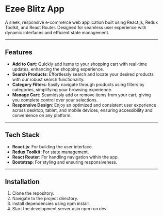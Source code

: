 <h1>Ezee Blitz App</h1>
<p>A sleek, responsive e-commerce web application built using React.js, Redux Toolkit, and React Router. Designed for seamless user experience with dynamic interfaces and efficient state management.</p>
<hr/>
<h2>Features</h2>
<ul>
<li><strong>Add to Cart</strong>: Quickly add items to your shopping cart with real-time updates, enhancing the shopping experience.</li>
<li><strong>Search Products</strong>: Effortlessly search and locate your desired products with our robust search functionality.</li>
<li><strong>Category Filters</strong>: Easily navigate through products using filters by categories, simplifying your browsing experience.</li>
<li><strong>Manage Cart</strong>: Seamlessly add or remove items from your cart, giving you complete control over your selections.</li>
<li><strong>Responsive Design</strong>: Enjoy an optimized and consistent user experience across desktop, tablet, and mobile devices, ensuring accessibility and convenience on any platform.</li>
</ul>
<hr/>
<h2>Tech Stack</h2>
  <ul>
 <li><strong>React.js</strong>: For building the user interface.</li>
 <li><strong>Redux Toolkit</strong>: For state management.</li>
 <li><strong>React Router</strong>: For handling navigation within the app.</li>
 <li><strong>Bootstrap</strong>: For styling and ensuring responsiveness.</li>
</ul>
<hr/>
<h2>Installation</h2>
<ol>
<li>Clone the repository.</li>
<li>Navigate to the project directory.</li>
<li>Install dependencies using npm install.</li>
<li>Start the development server usin npm run dev.</li>
</ol>
